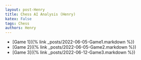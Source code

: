 ```yaml
---
layout: post-Henry
title: Chess AI Analysis (Henry)
katex: False
tags: Chess
authors: Henry
---
```

 - [Game 1]({% link _posts/2022-06-05-Game1.markdown %})
 - [Game 2]({% link _posts/2022-06-05-Game2.markdown %})
 - [Game 3]({% link _posts/2022-06-12-Game3.markdown %})